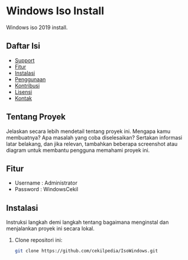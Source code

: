 # Windows Iso Install

Windows iso 2019 install.

## Daftar Isi

- [Support](#tentang-proyek)
- [Fitur](#fitur)
- [Instalasi](#instalasi)
- [Penggunaan](#penggunaan)
- [Kontribusi](#kontribusi)
- [Lisensi](#lisensi)
- [Kontak](#kontak)

## Tentang Proyek

Jelaskan secara lebih mendetail tentang proyek ini. Mengapa kamu membuatnya? Apa masalah yang coba diselesaikan? Sertakan informasi latar belakang, dan jika relevan, tambahkan beberapa screenshot atau diagram untuk membantu pengguna memahami proyek ini.

## Fitur

- Username : Administrator
- Password : WindowsCekil

## Instalasi

Instruksi langkah demi langkah tentang bagaimana menginstal dan menjalankan proyek ini secara lokal.

1. Clone repositori ini:
   ```bash
   git clone https://github.com/cekilpedia/IsoWindows.git
